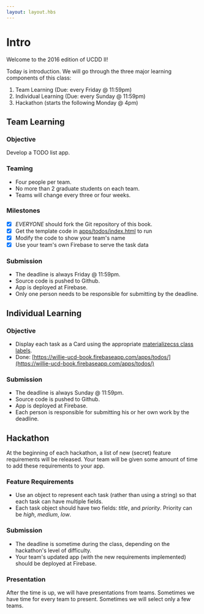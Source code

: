 ```yaml
---
layout: layout.hbs
---
```


# Intro

Welcome to the 2016 edition of UCDD II!

Today is introduction. We will go through the three major learning components
of this class:

1. Team Learning (Due: every Friday @ 11:59pm)
2. Individual Learning (Due: every Sunday @ 11:59pm)
3. Hackathon (starts the following Monday @ 4pm)

## Team Learning

### Objective

Develop a TODO list app.

### Teaming

* Four people per team.
* No more than 2 graduate students on each team.
* Teams will change every three or four weeks.

### Milestones

* [x] _EVERYONE_ should fork the Git repository of this book.
* [x] Get the template code in [apps/todos/index.html](/apps/todos) to run
* [x] Modify the code to show your team's name
* [x] Use your team's own Firebase to serve the task data

### Submission

* The deadline is always Friday @ 11:59pm.
* Source code is pushed to Github.
* App is deployed at Firebase.
* Only one person needs to be responsible for submitting by the deadline.

## Individual Learning

### Objective

* Display each task as a Card using the appropriate
[materializecss class labels](http://materializecss.com/cards.html).
* Done: [https://willie-ucd-book.firebaseapp.com/apps/todos/](https://willie-ucd-book.firebaseapp.com/apps/todos/)

### Submission

* The deadline is always Sunday @ 11:59pm.
* Source code is pushed to Github.
* App is deployed at Firebase.
* Each person is responsible for submitting his or her own work by the deadline.

## Hackathon

At the beginning of each hackathon, a list of new (secret) feature requirements will
be released. Your team will be given some amount of time to add these requirements
to your app.

### Feature Requirements
* Use an object to represent each task (rather than using a string) so that
each task can have multiple fields.
* Each task object should have two fields: _title_, and _priority_. Priority can be
_high_, _medium_, _low_.

### Submission

* The deadline is sometime during the class, depending on the hackathon's level
of difficulty.
* Your team's updated app (with the new requirements implemented) should be deployed
at Firebase.

### Presentation

After the time is up, we will have presentations from teams. Sometimes we
have time for every team to present. Sometimes we will select only a few teams.
